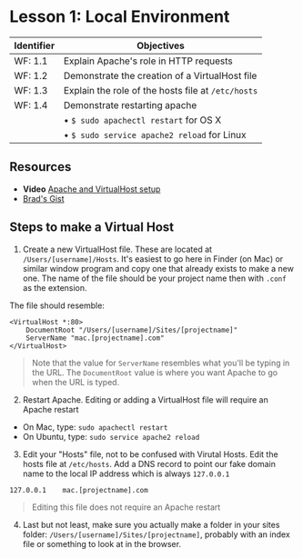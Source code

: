 # Lesson 1: Local Environment

Identifier   | Objectives
-------------|------------
WF: 1.1      | Explain Apache's role in HTTP requests
WF: 1.2      | Demonstrate the creation of a VirtualHost file
WF: 1.3      | Explain the role of the hosts file at `/etc/hosts`
WF: 1.4      | Demonstrate restarting apache
             | &bull; `$ sudo apachectl restart` for OS X
             | &bull; `$ sudo service apache2 reload` for Linux

## Resources
- __Video__ [Apache and VirtualHost setup](http://youtu.be/5hkyWkxFVLs)
- [Brad's Gist](https://gist.github.com/bradwestfall/c3e44d5c1e4a74ad852e)

## Steps to make a Virtual Host

1. Create a new VirtualHost file. These are located at `/Users/[username]/Hosts`. It's easiest to go here in Finder (on Mac) or similar window program and copy one that already exists to make a new one. The name of the file should be your project name then with `.conf` as the extension.

The file should resemble:

```
<VirtualHost *:80>
    DocumentRoot "/Users/[username]/Sites/[projectname]"
    ServerName "mac.[projectname].com"
</VirtualHost>
```

> Note that the value for `ServerName` resembles what you'll be typing in the URL. The `DocumentRoot` value is where you want Apache to go when the URL is typed.

2. Restart Apache. Editing or adding a VirtualHost file will require an Apache restart
 - On Mac, type: `sudo apachectl restart`
 - On Ubuntu, type: `sudo service apache2 reload`

3. Edit your "Hosts" file, not to be confused with Virutal Hosts. Edit the hosts file at `/etc/hosts`. Add a DNS record to point our fake domain name to the local IP address which is always `127.0.0.1`

```
127.0.0.1    mac.[projectname].com
```

> Editing this file does not require an Apache restart

4. Last but not least, make sure you actually make a folder in your sites folder: `/Users/[username]/Sites/[projectname]`, probably with an index file or something to look at in the browser.



